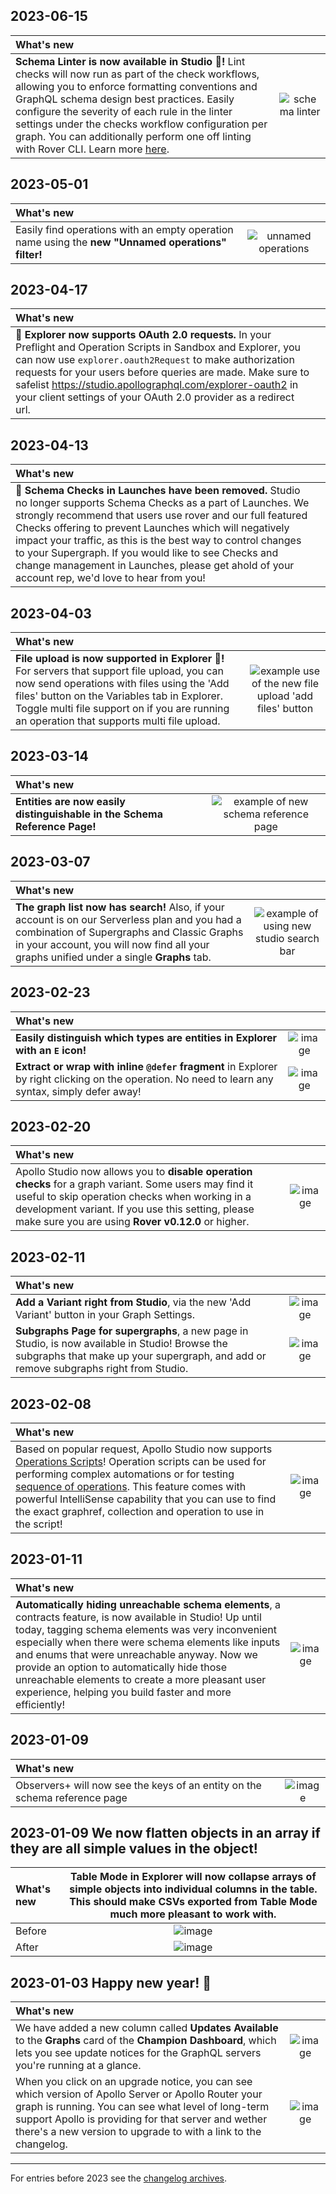 [comment]: <> "NOTE! Ensure all images are added via the \[label\]\(link\) syntax!"

## 2023-06-15
| What's new | |
| :--------- | :-: |
| **Schema Linter is now available in Studio 🎉!** Lint checks will now run as part of the check workflows, allowing you to enforce formatting conventions and GraphQL schema design best practices. Easily configure the severity of each rule in the linter settings under the checks workflow configuration per graph. You can additionally perform one off linting with Rover CLI. Learn more [here](https://www.apollographql.com/docs/graphos/delivery/schema-linter/).  | ![schema linter](https://github.com/apollographql/apollo-studio-community/assets/10705986/9115e72a-779d-481c-8872-c9ec6abc510a) |

## 2023-05-01
| What's new | |
| :--------- | :-: |
| Easily find operations with an empty operation name using the **new "Unnamed operations" filter!**| ![unnamed operations](https://user-images.githubusercontent.com/9868979/235502626-161eefd5-d2ba-47ed-aa50-43f58143342e.gif) |

## 2023-04-17
| What's new | |
| :--- | :-: |
| **👤 Explorer now supports OAuth 2.0 requests.** In your Preflight and Operation Scripts in Sandbox and Explorer, you can now use `explorer.oauth2Request` to make authorization requests for your users before queries are made. Make sure to safelist https://studio.apollographql.com/explorer-oauth2 in your client settings of your OAuth 2.0 provider as a redirect url. | |

## 2023-04-13
| What's new | |
| :--- | :-: |
| **📓 Schema Checks in Launches have been removed.** Studio no longer supports Schema Checks as a part of Launches. We strongly recommend that users use rover and our full featured Checks offering to prevent Launches which will negatively impact your traffic, as this is the best way to control changes to your Supergraph. If you would like to see Checks and change management in Launches, please get ahold of your account rep, we'd love to hear from you! | |

## 2023-04-03
| What's new | |
| :--- | :-: |
| **File upload is now supported in Explorer 🎉!** For servers that support file upload, you can now send operations with files using the 'Add files' button on the Variables tab in Explorer. Toggle multi file support on if you are running an operation that supports multi file upload.| ![example use of the new file upload 'add files' button](https://user-images.githubusercontent.com/14367451/229630103-9070ac8e-174d-4168-a362-d59548d06802.png) |


## 2023-03-14
| What's new | |
| :--- | :-: |
| **Entities are now easily distinguishable in the Schema Reference Page!** | ![example of new schema reference page](https://user-images.githubusercontent.com/24704789/224794960-3854bc34-6777-4a51-a1a1-d56f64c517aa.png) |

## 2023-03-07
| What's new | |
| :--- | :-: |
| **The graph list now has search!** Also, if your account is on our Serverless plan and you had a combination of Supergraphs and Classic Graphs in your account, you will now find all your graphs unified under a single **Graphs** tab. | ![example of using new studio search bar](https://user-images.githubusercontent.com/5922187/223514626-fc6eba25-fdae-42ad-a927-928b5c75745a.gif) |

## 2023-02-23
| What's new | |
| :--------- | :-: |
| **Easily distinguish which types are entities in Explorer with an `E` icon!**| ![image](https://user-images.githubusercontent.com/86634858/221050891-627be4aa-6d4a-4087-8d0c-ec897a8627db.png)
| **Extract or wrap with inline `@defer` fragment** in Explorer by right clicking on the operation. No need to learn any syntax, simply defer away! | ![image](https://user-images.githubusercontent.com/86634858/218832989-b82c034e-dab9-4a44-b2a6-f4a6c9a8e278.png)

## 2023-02-20
| What's new | |
| :--------- | :-: |
| Apollo Studio now allows you to **disable operation checks** for a graph variant. Some users may find it useful to skip operation checks when working in a development variant. If you use this setting, please make sure you are using **Rover v0.12.0** or higher.    | ![image](https://user-images.githubusercontent.com/9286598/219827562-a5eb5d55-7260-4112-a361-3564a1d10844.png)

## 2023-02-11
| What's new | |
| :--------- | :-: |
| **Add a Variant right from Studio**, via the new 'Add Variant' button in your Graph Settings. | ![image](https://user-images.githubusercontent.com/14367451/218590889-d8aaa9d8-f11f-4c54-8b2d-18c880798e8a.png)
| **Subgraphs Page for supergraphs**, a new page in Studio, is now available in Studio! Browse the subgraphs that make up your supergraph, and add or remove subgraphs right from Studio. | ![image](https://user-images.githubusercontent.com/14367451/218590885-2fa01e5b-cce2-4440-a377-d18611847698.png)

## 2023-02-08
| What's new | |
| :--------- | :-: |
| Based on popular request, Apollo Studio now supports [Operations Scripts](https://www.apollographql.com/docs/graphos/explorer/connecting-authenticating/#operation-scripts)! Operation scripts can be used for performing complex automations or for testing [sequence of operations](https://www.apollographql.com/docs/graphos/explorer/connecting-authenticating#chaining-operations). This feature comes with powerful IntelliSense capability that you can use to find the exact graphref, collection and operation to use in the script! |![image](https://user-images.githubusercontent.com/86634858/218589899-e97f7eb2-2fb9-450c-9b2a-48fa1d5073f0.png)


## 2023-01-11
| What's new | |
| :--------- | :-: |
| **Automatically hiding unreachable schema elements**, a contracts feature, is now available in Studio! Up until today, tagging schema elements was very inconvenient especially when there were schema elements like inputs and enums that were unreachable anyway. Now we provide an option to automatically hide those unreachable elements to create a more pleasant user experience, helping you build faster and more efficiently!   | ![image](https://user-images.githubusercontent.com/10705986/213568890-6b0543e1-6c88-45de-b480-52bf82c7ff5a.png)

## 2023-01-09
| What's new | |
| :--------- | :-: |
| Observers+ will now see the keys of an entity on the schema reference page   | ![image](https://user-images.githubusercontent.com/3953093/211340734-9c979f70-75e0-4bcd-8dc8-289b406c2e4c.png)

## 2023-01-09 We now flatten objects in an array if they are all simple values in the object!
| What's new | **Table Mode** in Explorer will now collapse arrays of simple objects into individual columns in the table. This should make CSVs exported from Table Mode much more pleasant to work with. | 
| :--------- | :-: |
| Before | ![image](https://user-images.githubusercontent.com/3953093/209742555-a01f5e1d-f3a7-4f91-aa13-d6dc1c67887f.png) |
| After | ![image](https://user-images.githubusercontent.com/3953093/209742580-99d73a06-e941-4127-b8f9-07af457269c1.png)

## 2023-01-03 Happy new year! 🥳
| What's new | |
| :--------- | :-: |
| We have added a new column called **Updates Available** to the **Graphs** card of the **Champion Dashboard**, which lets you see update notices for the GraphQL servers you're running at a glance.  | ![image](https://user-images.githubusercontent.com/5922187/210436128-ddc665c1-2ba3-4383-9ab6-21310bd04a46.png) |
| When you click on an upgrade notice, you can see which version of Apollo Server or Apollo Router your graph is running. You can see what level of long-term support Apollo is providing for that server and wether there's a new version to upgrade to with a link to the changelog. | ![image](https://user-images.githubusercontent.com/5922187/210436038-4399cd5b-19fd-42ed-b644-40f03bc64dd2.png)

---
For entries before 2023 see the [changelog archives](https://github.com/apollographql/apollo-studio-community/tree/main/changelog-archives).
